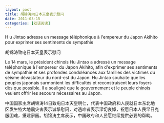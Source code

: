 ```yaml
---
layout: post
title: 胡锦涛向日本天皇表示慰问
date: 2011-03-15
categories: [双语阅读]  
---
```


H u Jintao adresse un message téléphonique à l'empereur du Japon Akihito pour exprimer ses sentiments de sympathie

胡锦涛致电日本天皇表示慰问



Le 14 mars, le président chinois Hu Jintao a adressé un message téléphonique à l'empereur du Japon Akihito, afin d'exprimer ses sentiments de sympathie et ses profondes condoléances aux familles des victimes du séisme dévastateur du nord-est du Japon. Hu Jintao souhaite que les peuples japonais surmontent les difficultés et reconstruisent leurs foyers dès que possible. Il a souligné que le gouvernement et le peuple chinois veulent offrir les secours nécessaires au Japon.



中国国家主席胡锦涛14日致电日本天皇明仁，代表中国政府和人民就日本东北地区发生特大地震灾害表示诚挚慰问，对遇难者表示深切哀悼，祝愿日本人民早日克服困难，重建家园。胡锦涛主席表示，中国政府和人民愿继续提供必要的帮助。


















